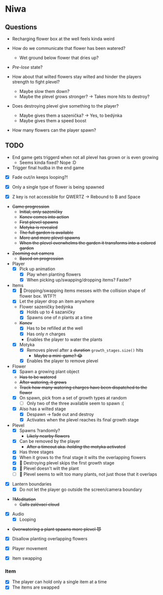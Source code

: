 # Niwa

## Questions
- Recharging flower box at the well feels kinda weird
- How do we communicate that flower has been watered?
  - Wet ground below flower that dries up?

- _Pre-lose_ state?
- How about that wilted flowers stay wilted and hinder the players strength to fight plevel?
  - Maybe slow them down?
  - Maybe the plevel grows stronger? -> Takes more hits to destroy?
- Does destroying plevel give something to the player?
  - Maybe gives them a sazenička? -> Yes, to bedýnka
  - Maybe gives them a speed boost
- How many flowers can the player spawn?

## TODO
- End game gets triggerd when not all plevel has grown or is even growing
  - Seems kinda fixed? Nope :D
- Trigger final hudba in the end game
- [x] Fade out/in keeps looping?!
- [x] Only a single type of flower is being spawned

- [x] Z key is not accessible for QWERTZ -> Rebound to B and Space
- ~~Game progression~~
  - ~~Initial, only sazeničky~~
  - ~~Konev comes into action~~
  - ~~First plevel spawns~~
  - ~~Motyka is revealed~~
  - ~~The full garden is available~~
  - ~~More and more plevel spawns~~
  - ~~When the plevel overwhelms the garden it transforms into a colored garden~~
- ~~Zooming out camera~~
  - ~~Based on progression~~
- Player
  - [x] Pick up animation
    - [x] Play when planting flowers
    - [x] When picking up/swapping/dropping items? Faster?
- Items
  - [x] 🐛 Dropping/swapping items messes with the collision shape of flower box. WTF?!
  - [x] Let the player drop an item anywhere
  - Flower sazeničky bedýnka
    - [x] Holds up to 4 sazaničky
    - [x] Spawns one of _n_ plants at a time
  - ~~Konev~~
    - [x] Has to be refilled at the well
    - [x] Has only _n_ charges
    - Enables the player to water the plants
  - [x] Motyka
    - [x] Removes plevel after a ~~duration~~ `growth_stages.size()` hits
      - ~~Maybe a mini-game? 😂~~
    - [x] Enables the player to remove plevel
- Flower
  - [x] Spawn a growing plant object
  - ~~Has to be watered~~
  - ~~After watering, it grows~~
  - ~~Track how many watering charges have been dispatched to the flower~~
  - [x] On spawn, pick from a set of growth types at random
    - [ ] Only two of the three available seem to spawn :(
  - [x] Also has a wilted stage
    - [x] Despawn -> fade out and destroy
    - [x] Activates when the plevel reaches its final growth stage
- Plevel
  - [x] Spawns ?randomly?
    - ~~Likely nearby flowers~~
  - [x] Can be removed by the player
    - ~~After a timeout aka. _holding_ the motyka activated~~
  - [x] Has three stages
  - [x] When it grows to the final stage it wilts the overlapping flowers
  - [x] 🐛 Destroying plevel skips the first growth stage
  - [x] 🐛 Plevel doesn't wilt the plant
  - [ ] 🐛 Plevel seems to wilt too many plants, not just those that it overlaps
- [x] Lantern boundaries
  - [x] Do not let the player go outside the screen/camera boundary
- ~~?Meditation~~
  - ~~Calls zalévací cloud~~
- [x] Audio
  - [x] Looping
- ~~Overwatering a plant spawns more plevel 😈~~
- [x] Disallow planting overlapping flowers
- [x] Player movement
- [x] Item swapping


### Item
- [x] The player can hold only a single item at a time
- [x] The items are swapped
